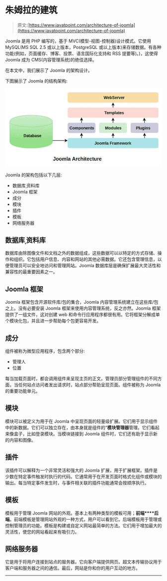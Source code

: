 # 朱姆拉的建筑

> 原文:[https://www.javatpoint.com/architecture-of-joomla](https://www.javatpoint.com/architecture-of-joomla)

Joomla 是用 PHP 编写的，基于 MVC(模型-视图-控制器)设计模式。它使用 MySQL(MS SQL 2.5 或以上版本，PostgreSQL 或以上版本)来存储数据。有各种功能(例如，页面缓存、博客、投票、语言国际化支持和 RSS 提要等)。)，这使得 Joomla 成为 CMS(内容管理系统)的绝佳选择。

在本文中，我们展示了 Joomla 的架构设计。

下图展示了 Joomla 的结构架构:

![Architecture of Joomla](img/7bc82a68aac9694aed1d5f289b5e3971.png)

Joomla 的架构包括以下几层:

*   数据库ˌ资料库
*   Joomla 框架
*   成分
*   模块
*   插件
*   模板
*   网络服务器

## 数据库ˌ资料库

数据库由除图像文件和文档之外的数据组成，这些数据可以以特定的方式存储、操作和组织。它包括用户信息、内容和网站的其他必需数据。它还包含管理信息，以便管理员可以安全地访问和管理网站。Joomla 数据库层是确保扩展最大灵活性和兼容性的最重要因素之一。

## Joomla 框架

Joomla 框架包含开源软件库/包的集合，Joomla 内容管理系统建立在这些库/包之上。没有必要安装 Joomla 框架来使用内容管理系统，反之亦然。Joomla 框架提供了一组文件，这对创建 web 和命令行应用程序都很有用。它将框架分解成单个模块化包，并且进一步帮助每个包更容易开发。

## 成分

组件被称为微型应用程序，包含两个部分:

*   管理人
*   位置

每当加载页面时，都会调用组件来呈现主页的正文。管理员部分管理组件的不同方面，当任何站点访问者发出请求时，站点部分帮助呈现页面。组件被称为 Joomla 的重要功能单元。

## 模块

模块可以被定义为用于在 Joomla 中呈现页面的轻量级扩展。它们用于显示组件中的新数据。它们可以独立存在，由本身就是组件的“**模块管理器**管理。它们看起来像盒子，比如登录模块。当模块链接到 Joomla 组件时，它们还有助于显示新的内容和图像。

## 插件

该插件可以解释为一个非常灵活和强大的 Joomla 扩展，用于扩展框架。插件是少数在特定事件触发时执行的代码。它通常用于在开发页面时格式化组件或模块的输出。每当特定事件发生时，与事件相关联的插件功能通常会按顺序执行。

## 模板

模板用于管理 Joomla 网站的外观。基本上有两种类型的模板可用；**前端****后端**。前端模板是管理网站外观的一种方式，用户可以看到它。后端模板用于管理或控制管理员的功能。模板是构建或自定义网站最简单的方法。它们用于增加最大的灵活性，使您的网站看起来有吸引力。

## 网络服务器

它是用于将用户连接到站点的服务器。它向客户端提供网页。超文本传输协议用于客户端和服务器之间的通信。最后，网站是你和你的用户互动的地方。

* * *